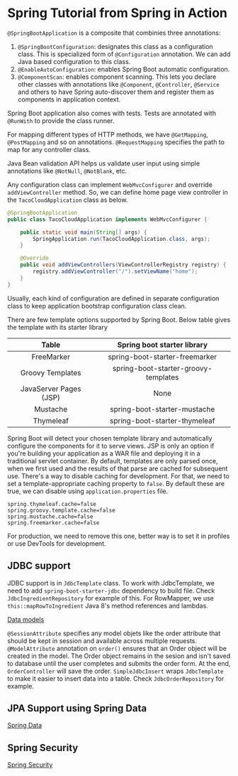 # Spring Tutorial from Spring in Action

`@SpringBootApplication` is a composite that combinies three annotations:

1. `@SpringBootConfiguration`: designates this class as a configuration class. This is specialized form of `@Configuration` annotation. We can add Java based configuration to this class.
2. `@EnableAutoConfiguration`: enables Spring Boot automatic configuration.
3. `@ComponentScan`: enables component scanning. This lets you declare other classes with annotations like `@Component`, `@Controller`, `@Service` and others to have Spring auto-discover them and register them as components in application context. 

Spring Boot application also comes with tests. Tests are annotated with `@RunWith` to provide the class runner.

For mapping different types of HTTP methods, we have `@GetMapping`, `@PostMapping` and so on annotations. `@RequestMapping` specifies the path to map for any controller class.

Java Bean validation API helps us validate user input using simple annotations like `@NotNull`, `@NotBlank`, etc.

Any configuration class can implement `WebMvcConfigurer` and override `addViewController` method. So, we can define home page view controller in the `TacoCloudApplication` class as below.

```java
@SpringBootApplication
public class TacoCloudApplication implements WebMvcConfigurer {

	public static void main(String[] args) {
		SpringApplication.run(TacoCloudApplication.class, args);
	}

	@Override
	public void addViewControllers(ViewControllerRegistry registry) {
		registry.addViewController("/").setViewName("home");
	}
}
```

Usually, each kind of configuration are defined in separate configuration class to keep application bootstrap configuration class clean.

There are few template options supported by Spring Boot. Below table gives the template with its starter library

| Table | Spring boot starter library |
|:---------:|:-------:|
|FreeMarker | spring-boot-starter-freemarker |
| Groovy Templates | spring-boot-starter-groovy-templates |
| JavaServer Pages (JSP) | None |
| Mustache | spring-boot-starter-mustache |
| Thymeleaf | spring-boot-starter-thymeleaf |

Spring Boot will detect your chosen template library and automatically configure the components for it to serve views. JSP is only an option if you're building your application as a WAR file and deploying it in a traditional servlet container. By default, templates are only parsed once, when we first used and the results of that parse are cached for subsequent use. There's a way to disable caching for development. For that, we need to set a template-appropriate caching property to `false`. By default these are true, we can disable using `application.properties` file.

```
spring.thymeleaf.cache=false
spring.groovy.template.cache=false
spring.mustache.cache=false
spring.freemarker.cache=false
```

For production, we need to remove this one, better way is to set it in profiles or use DevTools for development.

## JDBC support

JDBC support is in `JdbcTemplate` class. To work with JdbcTemplate, we need to add `spring-boot-starter-jdbc` dependency to build file. Check `JdbcIngredientRepository` for example of this. For RowMapper, we use `this::mapRowToIngredient` Java 8's method references and lambdas.

[Data models](notes/models.md)

`@SessionAttribute` specifies any model objets like the order attribute that should be kept in session and available across multiple requests. `@ModelAttribute` annotation on `order()` ensures that an Order object will be created in the model. The Order object remains in the sesion and isn't saved to database until the user completes and submits the order form. At the end, `OrderController` will save the order. `SimpleJdbcInsert` wraps `JdbcTemplate` to make it easier to insert data into a table. Check `JdbcOrderRepository` for example.


## JPA Support using Spring Data

[Spring Data](notes/spring-data.md)

## Spring Security

[Spring Security](notes/spring-security.md)